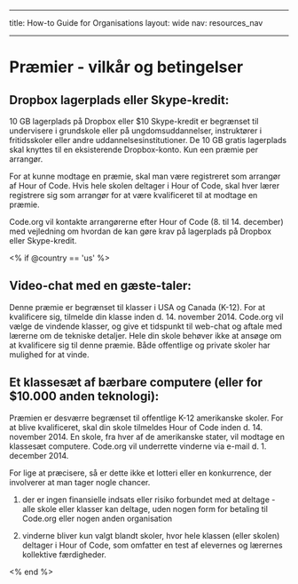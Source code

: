 * * *

title: How-to Guide for Organisations layout: wide nav: resources_nav

* * *

# Præmier - vilkår og betingelser

## Dropbox lagerplads eller Skype-kredit:

10 GB lagerplads på Dropbox eller $10 Skype-kredit er begrænset til undervisere i grundskole eller på ungdomsuddannelser, instruktører i fritidsskoler eller andre uddannelsesinstitutioner. De 10 GB gratis lagerplads skal knyttes til en eksisterende Dropbox-konto. Kun een præmie per arrangør.

For at kunne modtage en præmie, skal man være registreret som arrangør af Hour of Code. Hvis hele skolen deltager i Hour of Code, skal hver lærer registrere sig som arrangør for at være kvalificeret til at modtage en præmie.

Code.org vil kontakte arrangørerne efter Hour of Code (8. til 14. december) med vejledning om hvordan de kan gøre krav på lagerplads på Dropbox eller Skype-kredit.

<% if @country == 'us' %>

## Video-chat med en gæste-taler:

Denne præmie er begrænset til klasser i USA og Canada (K-12). For at kvalificere sig, tilmelde din klasse inden d. 14. november 2014. Code.org vil vælge de vindende klasser, og give et tidspunkt til web-chat og aftale med lærerne om de tekniske detaljer. Hele din skole behøver ikke at ansøge om at kvalificere sig til denne præmie. Både offentlige og private skoler har mulighed for at vinde.

## Et klassesæt af bærbare computere (eller for $10.000 anden teknologi):

Præmien er desværre begrænset til offentlige K-12 amerikanske skoler. For at blive kvalificeret, skal din skole tilmeldes Hour of Code inden d. 14. november 2014. En skole, fra hver af de amerikanske stater, vil modtage en klassesæt computere. Code.org vil underrette vinderne via e-mail d. 1. december 2014.

For lige at præcisere, så er dette ikke et lotteri eller en konkurrence, der involverer at man tager nogle chancer.

1) der er ingen finansielle indsats eller risiko forbundet med at deltage - alle skole eller klasser kan deltage, uden nogen form for betaling til Code.org eller nogen anden organisation

2) vinderne bliver kun valgt blandt skoler, hvor hele klassen (eller skolen) deltager i Hour of Code, som omfatter en test af elevernes og lærernes kollektive færdigheder.

<% end %>